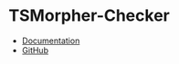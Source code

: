 # TSMorpher-Checker

- [Documentation](https://ts-morpher.vercel.app/checker-docs/)
- [GitHub](https://github.com/LinbuduLab/morpher/)
